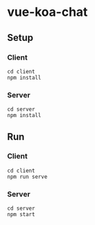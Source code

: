 # vue-koa-chat

## Setup

### Client
```
cd client
npm install
```

### Server
```
cd server
npm install
```
## Run

### Client
```
cd client
npm run serve
```

### Server
```
cd server
npm start
```